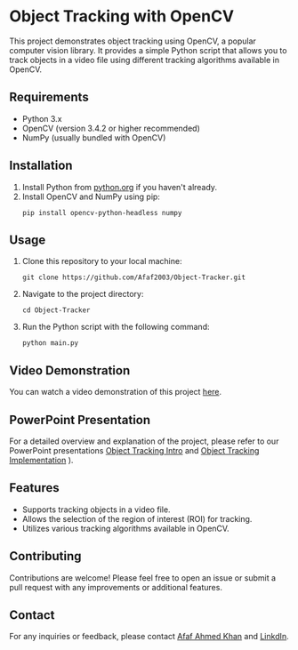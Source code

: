 # Object Tracking with OpenCV

This project demonstrates object tracking using OpenCV, a popular computer vision library. It provides a simple Python script that allows you to track objects in a video file using different tracking algorithms available in OpenCV.

## Requirements
- Python 3.x
- OpenCV (version 3.4.2 or higher recommended)
- NumPy (usually bundled with OpenCV)

## Installation

1. Install Python from [python.org](https://www.python.org/) if you haven't already.
2. Install OpenCV and NumPy using pip:
    ```
    pip install opencv-python-headless numpy
    ```

## Usage

1. Clone this repository to your local machine:

    ```
    git clone https://github.com/Afaf2003/Object-Tracker.git
    ```

2. Navigate to the project directory:

    ```
    cd Object-Tracker
    ```

3. Run the Python script with the following command:

    ```
    python main.py
    ```

## Video Demonstration

You can watch a video demonstration of this project [here](https://github.com/Afaf2003/Object-Tracker/assets/97430020/bb00e03a-d93b-4ef3-9871-3f8d973fb91e).

## PowerPoint Presentation

For a detailed overview and explanation of the project, please refer to our PowerPoint presentations [Object Tracking Intro](https://github.com/Afaf2003/Object-Tracker/files/14442747/Object.Tracking.pdf) and [Object Tracking Implementation](https://github.com/Afaf2003/Object-Tracker/files/14442724/Object.Tracking.Implementation.pptx)
).


## Features
- Supports tracking objects in a video file.
- Allows the selection of the region of interest (ROI) for tracking.
- Utilizes various tracking algorithms available in OpenCV.

## Contributing

Contributions are welcome! Please feel free to open an issue or submit a pull request with any improvements or additional features.

## Contact

For any inquiries or feedback, please contact [Afaf Ahmed Khan](mailto:afafahmedkhan@gmail.com) and [LinkdIn](https://www.linkedin.com/in/afaf-ahmed-khan-737235215/).
